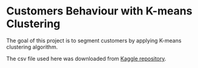 # Customers Behaviour with K-means Clustering

The goal of this project is to segment customers by applying K-means clustering algorithm.

The csv file used here was downloaded from [Kaggle repository](https://www.kaggle.com/akram24/mall-customers). 